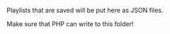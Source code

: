 Playlists that are saved will be put here as JSON files.

Make sure that PHP can write to this folder!